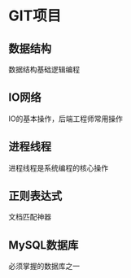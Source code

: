 # GIT项目

## 数据结构
数据结构基础逻辑编程

## IO网络
IO的基本操作，后端工程师常用操作

## 进程线程
进程线程是系统编程的核心操作

## 正则表达式
文档匹配神器

## MySQL数据库
必须掌握的数据库之一
